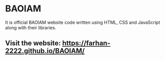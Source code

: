 # BAOIAM

It is official BAOIAM website code written using HTML, CSS and JavaScript along with their libraries.


## Visit the website: https://farhan-2222.github.io/BAOIAM/
